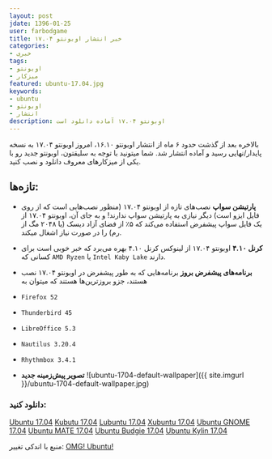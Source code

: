 ```yaml
---
layout: post  
jdate: 1396-01-25
user: farbodgame
title: خبر انتشار اوبونتو ۱۷.۰۴  
categories:
- خبری
tags:
- اوبونتو
- میزکار
featured: ubuntu-17.04.jpg
keywords:
- ubuntu
- اوبونتو
- انتشار
description: اوبونتو ۱۷.۰۴ آماده دانلود است
---
```

بالاخره بعد از گذشت حدود ۶ ماه از انتشار اوبونتو ۱۶.۱۰، امروز اوبونتو ۱۷.۰۴ به نسخه پایدار/نهایی رسید و آماده انتشار شد. شما میتونید با توجه به سلیقتون، اوبونتو جدید رو با یکی از میزکار‌های معروف دانلود و نصب کنید.

## تازه‌ها:

* **پارتیشن سواپ**
نصب‌های تازه از اوبونتو ۱۷.۰۴ (منظور نصب‌هایی است که از روی فایل ایزو است) دیگر نیازی به پارتیشن سواپ ندارند! و به جای آن، اوبونتو ۱۷.۰۴ از یک فایل سواپ پیشفرض استفاده می‌کند که ۵٪ از فضای آزاد دیسک (یا ۲۰۴۸ مگ از رم) را در صورت نیاز اشغال میکند.

* **کرنل ۴.۱۰**
اوبونتو ۱۷.۰۴ از لینوکس کرنل ۴.۱۰ بهره می‌برد که خبر خوبی است برای کسانی که `AMD Ryzen` یا `Intel Kaby Lake` دارند.

* **برنامه‌های پیشفرض بروز**
برنامه‌هایی که به طور پیشفرض در اوبونتو ۱۷.۰۴ نصب هستند، جزو بروزترین‌ها هستند که میتوان به
 * `Firefox 52`
 * `Thunderbird 45`
 * `LibreOffice 5.3`
 * `Nautilus 3.20.4`
 * `Rhythmbox 3.4.1`

* **تصویر پیش‌زمینه جدید**
![ubuntu-1704-default-wallpaper]({{ site.imgurl }}/ubuntu-1704-default-wallpaper.jpg) 
### دانلود کنید:

[Ubuntu 17.04](http://cdimage.ubuntu.com/ubuntu/releases/17.04/release/)
[Kubutu 17.04](http://cdimage.ubuntu.com/kubuntu/releases/17.04/release/)
[Lubuntu 17.04](http://cdimage.ubuntu.com/lubuntu/releases/17.04/release/)
[Xubuntu 17.04](http://cdimage.ubuntu.com/xubuntu/releases/17.04/release/)
[Ubuntu GNOME 17.04](http://cdimage.ubuntu.com/ubuntu-gnome/releases/17.04/release/)
[Ubuntu MATE 17.04](http://cdimage.ubuntu.com/ubuntu-mate/releases/17.04/release/)
[Ubuntu Budgie 17.04](http://cdimage.ubuntu.com/ubuntu-budgie/releases/17.04/release/)
[Ubuntu Kylin 17.04 ](http://cdimage.ubuntu.com/ubuntukylin/releases/17.04/release/)

منبع با اندکی تغییر:
[OMG! Ubuntu!](http://www.omgubuntu.co.uk/2017/04/ubuntu-17-04-review-new-features)

